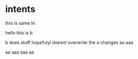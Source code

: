 # intents

this is same
hi

hello this is b

b does stuff
hopefulyl doesnt overwrite the a changes
aa
aaa

aa
aaa
aaa
aa